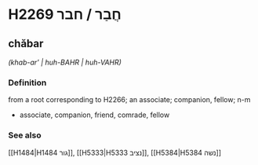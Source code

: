 # H2269 חֲבַר / חבר

## chăbar

_(khab-ar' | huh-BAHR | huh-VAHR)_

### Definition

from a root corresponding to H2266; an associate; companion, fellow; n-m

- associate, companion, friend, comrade, fellow

### See also

[[H1484|H1484 גור]], [[H5333|H5333 נציב]], [[H5384|H5384 נשה]]
